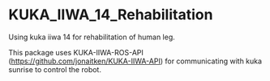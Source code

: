 # KUKA_IIWA_14_Rehabilitation
Using kuka iiwa 14 for rehabilitation of human leg.

This package uses KUKA-IIWA-ROS-API (https://github.com/jonaitken/KUKA-IIWA-API) for communicating with kuka sunrise to control the robot.  
